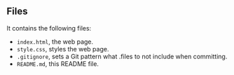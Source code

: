 ## Files

It contains the following files:

- `index.html`, the web page.
- `style.css`, styles the web page.
- `.gitignore`, sets a Git pattern what .files to not include when committing.
- `README.md`, this README file.

